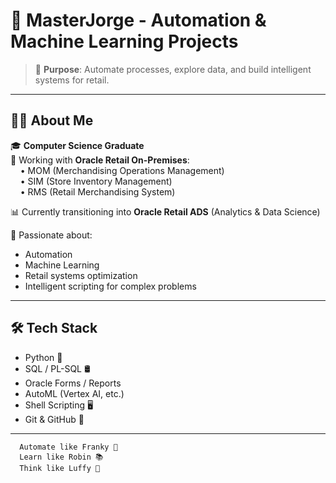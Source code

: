 # 🚀 MasterJorge - Automation & Machine Learning Projects

> 🎯 **Purpose**: Automate processes, explore data, and build intelligent systems for retail.

---

## 👨‍💻 About Me

🎓 **Computer Science Graduate**  
💼 Working with **Oracle Retail On-Premises**:  
&nbsp;&nbsp;&nbsp;&nbsp;• MOM (Merchandising Operations Management)  
&nbsp;&nbsp;&nbsp;&nbsp;• SIM (Store Inventory Management)  
&nbsp;&nbsp;&nbsp;&nbsp;• RMS (Retail Merchandising System)  

📊 Currently transitioning into **Oracle Retail ADS** (Analytics & Data Science)

🧠 Passionate about:
- Automation
- Machine Learning
- Retail systems optimization
- Intelligent scripting for complex problems

---

## 🛠️ Tech Stack

- Python 🐍
- SQL / PL-SQL 🛢️
- Oracle Forms / Reports
- AutoML (Vertex AI, etc.)
- Shell Scripting 🖥️
- Git & GitHub 🐙

---

      Automate like Franky 🤖
      Learn like Robin 📚
      Think like Luffy 🧠

